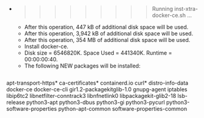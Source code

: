 * >>>>>>>>> Running inst-xtra-docker-ce.sh ...
  * After this operation, 447 kB of additional disk space will be used.
  * After this operation, 3,942 kB of additional disk space will be used.
  * After this operation, 354 MB of additional disk space will be used.
  * Install docker-ce.
  * Disk size = 6546820K. Space Used = 441340K. Runtime = 00:00:00:40.
  * The following NEW packages will be installed:
  ```bash
apt-transport-https* ca-certificates* containerd.io curl* distro-info-data
docker-ce docker-ce-cli gir1.2-packagekitglib-1.0 gnupg-agent iptables
libip6tc2 libnetfilter-conntrack3 libnfnetlink0 libpackagekit-glib2-18 lsb-release
python3-apt python3-dbus python3-gi python3-pycurl python3-software-properties
python-apt-common software-properties-common
  ```
